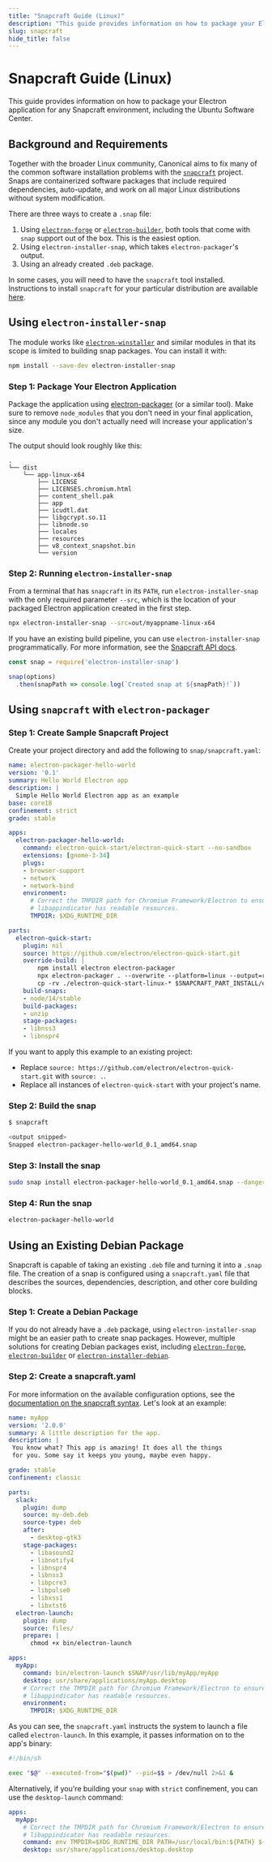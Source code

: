 ```yaml
---
title: "Snapcraft Guide (Linux)"
description: "This guide provides information on how to package your Electron application for any Snapcraft environment, including the Ubuntu Software Center."
slug: snapcraft
hide_title: false
---
```


# Snapcraft Guide (Linux)

This guide provides information on how to package your Electron application
for any Snapcraft environment, including the Ubuntu Software Center.

## Background and Requirements

Together with the broader Linux community, Canonical aims to fix many of the
common software installation problems with the [`snapcraft`](https://snapcraft.io/)
project. Snaps are containerized software packages that include required
dependencies, auto-update, and work on all major Linux distributions without
system modification.

There are three ways to create a `.snap` file:

1) Using [`electron-forge`][electron-forge] or
   [`electron-builder`][electron-builder], both tools that come with `snap`
   support out of the box. This is the easiest option.
2) Using `electron-installer-snap`, which takes `electron-packager`'s output.
3) Using an already created `.deb` package.

In some cases, you will need to have the `snapcraft` tool installed.
Instructions to install `snapcraft` for your particular distribution are
available [here](https://snapcraft.io/docs/installing-snapcraft).

## Using `electron-installer-snap`

The module works like [`electron-winstaller`][electron-winstaller] and similar
modules in that its scope is limited to building snap packages. You can install
it with:

```sh
npm install --save-dev electron-installer-snap
```

### Step 1: Package Your Electron Application

Package the application using [electron-packager][electron-packager] (or a
similar tool). Make sure to remove `node_modules` that you don't need in your
final application, since any module you don't actually need will increase
your application's size.

The output should look roughly like this:

```plaintext
.
└── dist
    └── app-linux-x64
        ├── LICENSE
        ├── LICENSES.chromium.html
        ├── content_shell.pak
        ├── app
        ├── icudtl.dat
        ├── libgcrypt.so.11
        ├── libnode.so
        ├── locales
        ├── resources
        ├── v8_context_snapshot.bin
        └── version
```

### Step 2: Running `electron-installer-snap`

From a terminal that has `snapcraft` in its `PATH`, run `electron-installer-snap`
with the only required parameter `--src`, which is the location of your packaged
Electron application created in the first step.

```sh
npx electron-installer-snap --src=out/myappname-linux-x64
```

If you have an existing build pipeline, you can use `electron-installer-snap`
programmatically. For more information, see the [Snapcraft API docs][snapcraft-syntax].

```js
const snap = require('electron-installer-snap')

snap(options)
  .then(snapPath => console.log(`Created snap at ${snapPath}!`))
```

## Using `snapcraft` with `electron-packager`

### Step 1: Create Sample Snapcraft Project

Create your project directory and add the following to `snap/snapcraft.yaml`:

```yaml
name: electron-packager-hello-world
version: '0.1'
summary: Hello World Electron app
description: |
  Simple Hello World Electron app as an example
base: core18
confinement: strict
grade: stable

apps:
  electron-packager-hello-world:
    command: electron-quick-start/electron-quick-start --no-sandbox
    extensions: [gnome-3-34]
    plugs:
    - browser-support
    - network
    - network-bind
    environment:
      # Correct the TMPDIR path for Chromium Framework/Electron to ensure
      # libappindicator has readable resources.
      TMPDIR: $XDG_RUNTIME_DIR

parts:
  electron-quick-start:
    plugin: nil
    source: https://github.com/electron/electron-quick-start.git
    override-build: |
        npm install electron electron-packager
        npx electron-packager . --overwrite --platform=linux --output=release-build --prune=true
        cp -rv ./electron-quick-start-linux-* $SNAPCRAFT_PART_INSTALL/electron-quick-start
    build-snaps:
    - node/14/stable
    build-packages:
    - unzip
    stage-packages:
    - libnss3
    - libnspr4
```

If you want to apply this example to an existing project:

- Replace `source: https://github.com/electron/electron-quick-start.git` with `source: .`.
- Replace all instances of `electron-quick-start` with your project's name.

### Step 2: Build the snap

```sh
$ snapcraft

<output snipped>
Snapped electron-packager-hello-world_0.1_amd64.snap
```

### Step 3: Install the snap

```sh
sudo snap install electron-packager-hello-world_0.1_amd64.snap --dangerous
```

### Step 4: Run the snap

```sh
electron-packager-hello-world
```

## Using an Existing Debian Package

Snapcraft is capable of taking an existing `.deb` file and turning it into
a `.snap` file. The creation of a snap is configured using a `snapcraft.yaml`
file that describes the sources, dependencies, description, and other core
building blocks.

### Step 1: Create a Debian Package

If you do not already have a `.deb` package, using `electron-installer-snap`
might be an easier path to create snap packages. However, multiple solutions
for creating Debian packages exist, including [`electron-forge`][electron-forge],
[`electron-builder`][electron-builder] or
[`electron-installer-debian`][electron-installer-debian].

### Step 2: Create a snapcraft.yaml

For more information on the available configuration options, see the
[documentation on the snapcraft syntax][snapcraft-syntax].
Let's look at an example:

```yaml
name: myApp
version: '2.0.0'
summary: A little description for the app.
description: |
 You know what? This app is amazing! It does all the things
 for you. Some say it keeps you young, maybe even happy.

grade: stable
confinement: classic

parts:
  slack:
    plugin: dump
    source: my-deb.deb
    source-type: deb
    after:
      - desktop-gtk3
    stage-packages:
      - libasound2
      - libnotify4
      - libnspr4
      - libnss3
      - libpcre3
      - libpulse0
      - libxss1
      - libxtst6
  electron-launch:
    plugin: dump
    source: files/
    prepare: |
      chmod +x bin/electron-launch

apps:
  myApp:
    command: bin/electron-launch $SNAP/usr/lib/myApp/myApp
    desktop: usr/share/applications/myApp.desktop
    # Correct the TMPDIR path for Chromium Framework/Electron to ensure
    # libappindicator has readable resources.
    environment:
      TMPDIR: $XDG_RUNTIME_DIR
```

As you can see, the `snapcraft.yaml` instructs the system to launch a file
called `electron-launch`. In this example, it passes information on to the
app's binary:

```sh
#!/bin/sh

exec "$@" --executed-from="$(pwd)" --pid=$$ > /dev/null 2>&1 &
```

Alternatively, if you're building your `snap` with `strict` confinement, you
can use the `desktop-launch` command:

```yaml
apps:
  myApp:
    # Correct the TMPDIR path for Chromium Framework/Electron to ensure
    # libappindicator has readable resources.
    command: env TMPDIR=$XDG_RUNTIME_DIR PATH=/usr/local/bin:${PATH} ${SNAP}/bin/desktop-launch $SNAP/myApp/desktop
    desktop: usr/share/applications/desktop.desktop
```

[snapcraft-syntax]: https://docs.snapcraft.io/build-snaps/syntax
[electron-packager]: https://github.com/electron/electron-packager
[electron-forge]: https://github.com/electron-userland/electron-forge
[electron-builder]: https://github.com/electron-userland/electron-builder
[electron-installer-debian]: https://github.com/unindented/electron-installer-debian
[electron-winstaller]: https://github.com/electron/windows-installer
